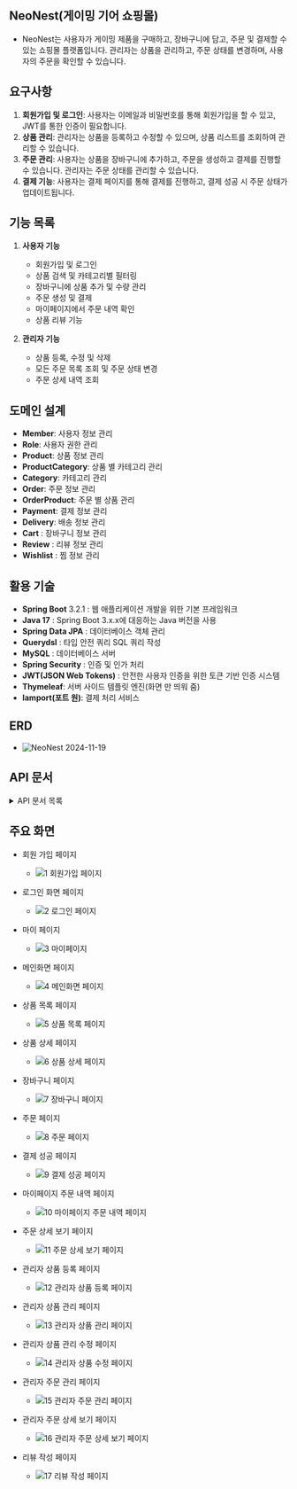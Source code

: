## NeoNest(게이밍 기어 쇼핑몰)
- NeoNest는 사용자가 게이밍 제품을 구매하고, 장바구니에 담고, 주문 및 결제할 수 있는 쇼핑몰 플랫폼입니다. 관리자는 상품을 관리하고, 주문 상태를 변경하며, 사용자의 주문을 확인할 수 있습니다.

## 요구사항
1) **회원가입 및 로그인**: 사용자는 이메일과 비밀번호를 통해 회원가입을 할 수 있고, JWT를 통한 인증이 필요합니다.
2) **상품 관리**: 관리자는 상품을 등록하고 수정할 수 있으며, 상품 리스트를 조회하여 관리할 수 있습니다.
3) **주문 관리**: 사용자는 상품을 장바구니에 추가하고, 주문을 생성하고 결제를 진행할 수 있습니다. 관리자는 주문 상태를 관리할 수 있습니다.
4) **결제 기능**: 사용자는 결제 페이지를 통해 결제를 진행하고, 결제 성공 시 주문 상태가 업데이트됩니다.

## 기능 목록
1) **사용자 기능**
   - 회원가입 및 로그인
   - 상품 검색 및 카테고리별 필터링
   - 장바구니에 상품 추가 및 수량 관리
   - 주문 생성 및 결제
   - 마이페이지에서 주문 내역 확인
   - 상품 리뷰 기능

2) **관리자 기능**
   - 상품 등록, 수정 및 삭제
   - 모든 주문 목록 조회 및 주문 상태 변경
   - 주문 상세 내역 조회

## 도메인 설계
- **Member**: 사용자 정보 관리
- **Role**: 사용자 권한 관리
- **Product**: 상품 정보 관리
- **ProductCategory**: 상품 별 카테고리 관리
- **Category**: 카테고리 관리
- **Order**: 주문 정보 관리
- **OrderProduct**: 주문 별 상품 관리
- **Payment**: 결제 정보 관리
- **Delivery**: 배송 정보 관리
- **Cart** : 장바구니 정보 관리
- **Review** : 리뷰 정보 관리
- **Wishlist** : 찜 정보 관리

## 활용 기술
- **Spring Boot** 3.2.1 : 웹 애플리케이션 개발을 위한 기본 프레임워크
- **Java 17** : Spring Boot 3.x.x에 대응하는 Java 버전을 사용
- **Spring Data JPA** : 데이터베이스 객체 관리
- **Querydsl** : 타입 안전 쿼리 SQL 쿼리 작성
- **MySQL** : 데이터베이스 서버
- **Spring Security** : 인증 및 인가 처리
- **JWT(JSON Web Tokens)** : 안전한 사용자 인증을 위한 토큰 기반 인증 시스템
- **Thymeleaf**: 서버 사이드 템플릿 엔진(화면 만 띄워 줌)
- **Iamport(포트 원)**: 결제 처리 서비스

## ERD
- ![NeoNest 2024-11-19](https://github.com/user-attachments/assets/e96dc3f9-316d-4c59-8cd5-101b3e78e757)


## API 문서
<details markdown="1">
  <summary>API 문서 목록</summary>

사용자 정보 생성
- URL: `/api/member`
- Method: `POST`
- Description: 회원 가입을 통해 사용자 정보를 생성합니다.
- RequestBody:
  - memberName (String, required): 사용자 이름(ID)
  - password (String, required): 비밀번호
  - email (String, required): 이메일
  - name (String, required): 이름
  - age (String, required): 나이
  - phoneNumber (String, required): 연락처
  - address (String, required): 주소
  - detailAddress (String, required): 상세 주소
  - extraAddress (String, required): 참고 주소
  - postcode (String, required): 우편번호

사용자 정보 조회
- URL: `/api/member`
- Method: `GET`
- Description: 마이 프로필에서 사용자의 정보를 조회합니다.
- Headers:
  - Authorization: Bearer {token}: 쿠키에 JWT 토큰 포함

사용자 정보 수정
- URL: `/api/member`
- Method: `PATCH`
- Description: 사용자 정보 수정 요청을 통해 사용자 정보를 수정합니다.
- Headers:
  - Authorization: Bearer {token}: 쿠키에 JWT 토큰 포함
- RequestBody:
  - name (String, required): 이름
  - email (String, required): 이메일
  - age (String, required): 나이
  - phoneNumber (String, required): 연락처
  - address (String, required): 주소
  - detailAddress (String, required): 상세 주소
  - extraAddress (String, required): 참고 주소
  - postcode (String, required): 우편번호

사용자 로그인 식별 정보 조회
- URL: `/api/member/info`
- Method: `GET`
- Description: 페이지에서 사용자의 식별 정보를 조회합니다.
- Headers:
  - Authorization: Bearer {token}: 쿠키에 JWT 토큰 포함

상품 등록
- URL: `/api/products`
- Method: `POST`
- Description: 새로운 상품을 등록합니다.
- RequestParam:
  - image (MultipartFile, optional): 등록할 상품 이미지
- RequestPart:
  - productDto (ProductEditDto, required): 상품 정보
    - name (String, required): 이름
    - price (Long, required): 가격
    - stockQuantity (int, required): 재고 수량
    - description (String, required): 설명
    - category (String, required): 카테고리

상품 수정
- URL: `/api/products/{productId}`
- Method: `PATCH`
- Description: 기존 상품의 정보를 수정합니다.
- PathVariable:
  - productId (Long, required)
- RequestParam:
  - image (MultipartFile, optional): 변경할 상품 이미지
- RequestPart:
  - productEditDto (ProductEditDto, required): 상품 정보
    - name (String, required): 이름
    - price (Long, required): 가격
    - stockQuantity (int, required): 재고 수량
    - description (String, required): 설명
    - category (String, required): 카테고리

상품 목록 조회
- URL: `/api/products?category={}&sort={}`
- Method: `GET`
- Description: 상품 목록을 조회합니다.
- RequestParam:
  - category(String, optional): 카테고리
  - sort(String, optional): 정렬 정보

특정 상품 조회
- URL: `/api/products/{productId}`
- Method: `GET`
- Description: 특정 상품을 조회합니다.
- PathVariable
  - productId(String, required): 상품 ID

상품 이미지 조회
- URL: `/api/products/images/{filename}`
- Method: `GET`
- Description: 특정 상품의 이미지를 조회합니다.
- PathVariable
  - filename(String, required): 파일 이름

관리자 페이지 상품 목록 조회
- URL: `/api/admin/products`
- Method: `GET`
- Description: 관리자 페이지에서 상품 목록을 조회합니다.

관리자 페이지 상품 조회
- URL: `/admin/products/{productId}`
- Method: `GET`
- Description: 관리자 페이지에서 특정 상품을 조회합니다.
- PathVariable
  - productId(Long, required): 상품 ID

주문 생성
- URL: `/api/orders`
- Method: `POST`
- Description: 장바구니에 담긴 혹은 상품 상세 페이지에서 주문을 생성합니다.
- RequestBody:
  - orderCreateDto (OrderCreateDto, required): 장바구니 항목 ID 리스트
    - memberId (Long, required): 멤버 ID
      - orderItems (List<OrderItemDto>, required): 결제 방식
        - cartId(Long, optional): 장바구니 ID
        - productId(Long, required): 상품 ID
        - quantity(int, required): 수량

특정 주문 조회
- URL: `/orders/{orderUid}`
- Method: `GET`
- Description: 특정 주문을 조회합니다.
- PathVariable:
  - orderUid (String, required): 오더 UID

마이페이지 주문 조회
- URL: `/mypage/orders`
- Method: `GET`
- Description: 마이페이지에서의 주문들을 조회합니다.

마이페이지 특정 주문 조회
- URL: `/mypage/orders/{orderUid}`
- Method: `GET`
- Description: 마이페이지에서의 특정 주문을 조회합니다.
- PathVariable:
  - orderUid (String, required): 오더 UID

관리자 주문 조회
- URL: `/admin/orders`
- Method: `GET`
- Description: 관리자페이지에서 주문들을 조회합니다.

관리자 페이지 특정 주문 조회
- URL: `/admin/orders/{orderId}`
- Method: `GET`
- Description: 관리자페이지에서 특정 주문을 조회합니다.
- PathVariable:
  - orderId (String, required): 주문 ID

주문 상태 변경
- URL: `/admin/orders/{orderId}/orderStatus`
- Method: `PATCH`
- Description: 관리자페이지에서 특정 주문의 상태를 변경합니다.
- PathVariable:
  - orderId (String, required): 오더 ID
- RequestBody
  - statusCode (Map<String,String, required): 상태 변경 코드

결제 정보 리턴
- URL: `/api/payment`
- Method: `PATCH`
- Description: 결제를 정보 서버로 보냅니다.
- RequestBody
  - request (PaymentCallbackRequest, required): 상태 변경 코드
    - paymentUid (String, required): 결제 UID
    - orderUid (String, required): 주문 UID
    - payMethod (String, required): 결제 방법
    - recipientName (String, required): 결제자 이름
    - phoneNumber (String, required): 결제자 핸드폰 번호
    - postcode (String, required): 결제자 우편 번호
    - address (String, required): 결제자 주소
    - deliveryRequest (String, required): 요청사항
    - paymentItems (List<PaymentItemDto>, required): 결제 상품 DTO

결제 정보 가져오기
- URL: `/api/payment`
- Method: `PATCH`
- Description: 서버 저장된 결제 정보를 조회합니다.
- PathVariable
  - orderUid (String, required): 주문 UID

결제 정보 가져오기
- URL: `/success/{orderUid}`
- Method: `PATCH`
- Description: 결제 성공 후 결제 페이지 정보 리턴.
- PathVariable
  - orderUid (String, required): 주문 UID

장바구니 생성
- URL: `/api/cart`
- Method: `POST`
- Description: 장바구니를 생성합니다.
- RequestBody:
  - cartCreateDto (CartCreateDto, required): 장바구니 생성 DTO

장바구니 조회
- URL: `/api/cart`
- Method: `GET`
- Description: 장바구니를 조회합니다.

장바구니 수정
- URL: `/api/cart`
- Method: `PATCH`
- Description: 장바구니에 있는 상품의 수량을 수정합니다.
- RequestBody:
  - cartUpdateDto (CartUpdateDto, required): 장바구니 업데이트 DTO

장바구니 항목 삭제
- URL: `/api/cart/{cartId}`
- Method: `DELETE`
- Description: 장바구니에서 특정 상품을 제거합니다.
- PathVariable:
  - cartId (Long, required): 장바구니 항목 ID

리뷰 생성
- URL: `/api/reviews`
- Method: `POST`
- Description: 장바구니에서 특정 상품을 제거합니다.
- RequestBody:
  - reviewCreateDto (ReviewCreateDto, required): 리뷰 생성 DTO

주문 상품 리뷰 조회
- URL: `/api/reviews/{orderUid}/{productId}`
- Method: `GET`
- Description: 주문 상품에서 리뷰를 조회합니다.
- PathVariable:
  - orderUid (String, required): 주문 ID
  - productId (Long, required): 상품 ID

상품 리뷰 조회
- URL: `/api/products/{productId}/reviews`
- Method: `GET`
- Description: 상품에서 리뷰를 조회합니다.
- PathVariable:
  - productId (Long, required): 상품 ID

상품 찜 목록 추가(생성)
- URL: `/api/wishlist`
- Method: `POST`
- Description: 찜 목록에 추가(생성)합니다.
- RequestBody:
  - wishlistAddDto (WishlistAddDto, required): 찜 목록 추가 DTO

상품 찜 목록 확인(가져오기)
- URL: `/api/wishlist/{productId}`
- Method: `GET`
- Description: 찜 목록을 가져옵니다.
- PathVariable:
  - productId (Long, required): 상품 ID

상품 찜 목록 제거
- URL: `/api/wishlist/{productId}`
- Method: `GET`
- Description: 상품을 찜 목록에서 제거 합니다.
- PathVariable:
  - productId (Long, required): 상품 ID 

마이페이지 대시보드
- URL: `/api/mypage/summary`
- Method: `GET`
- Description: 마이페이지 대시보드의 
- PathVariable:
  - productId (Long, required): 상품 ID

</details>

## 주요 화면
- 회원 가입 페이지
  - ![1  회원가입 페이지](https://github.com/user-attachments/assets/428efab0-042e-451e-b4c8-cfd4108b0889)

- 로그인 화면 페이지
  - ![2  로그인 페이지](https://github.com/user-attachments/assets/eb7c8d53-d17e-4a1b-8c5a-887dcf3ecf90)

- 마이 페이지
  - ![3  마이페이지](https://github.com/user-attachments/assets/0434dc66-70c3-4c97-9aab-6be287313b9d)

- 메인화면 페이지
  - ![4  메인화면 페이지](https://github.com/user-attachments/assets/0e89c64e-bf2a-416c-8fde-2f163443f3a1)

- 상품 목록 페이지
  - ![5  상품 목록 페이지](https://github.com/user-attachments/assets/fa49599e-b426-4736-adbb-bde1f4ec1730)

- 상품 상세 페이지
  - ![6  상품 상세 페이지](https://github.com/user-attachments/assets/e4cd318b-8b15-422f-8a3c-4caac693a876)

- 장바구니 페이지
  - ![7  장바구니 페이지](https://github.com/user-attachments/assets/bf9f0ea7-51e4-41be-9828-51b4647b7f77)

- 주문 페이지
  - ![8  주문 페이지](https://github.com/user-attachments/assets/08794ee4-7e76-4a43-9a3e-96aee55ec7c8)

- 결제 성공 페이지
  - ![9  결제 성공 페이지](https://github.com/user-attachments/assets/6efa3aff-64d6-41db-98b2-0c244a8c5b6b)

- 마이페이지 주문 내역 페이지
  - ![10  마이페이지 주문 내역 페이지](https://github.com/user-attachments/assets/89b485de-a989-437b-9c9f-9dd22050a88f)

- 주문 상세 보기 페이지
  - ![11  주문 상세 보기 페이지](https://github.com/user-attachments/assets/f929b09c-1d56-4b98-bc11-f567abdb5a3d)

- 관리자 상품 등록 페이지
  - ![12  관리자 상품 등록 페이지](https://github.com/user-attachments/assets/0c6be0ae-b518-4118-877d-91f8c3f8f9bb)

- 관리자 상품 관리 페이지
  - ![13  관리자 상품 관리 페이지](https://github.com/user-attachments/assets/6de83fd1-0e1b-483b-989d-145daed172c8)

- 관리자 상품 관리 수정 페이지
  - ![14  관리자 상품 수정 페이지](https://github.com/user-attachments/assets/06f776a9-a0fb-45d3-9834-87f9bd362f82)

- 관리자 주문 관리 페이지
  - ![15  관리자 주문 관리 페이지](https://github.com/user-attachments/assets/d9579734-8734-472a-b8f5-e9fba5a2d45c)

- 관리자 주문 상세 보기 페이지
  - ![16  관리자 주문 상세 보기 페이지](https://github.com/user-attachments/assets/5af94a39-21ce-4bc4-b5a5-bfb1041d7c39)

- 리뷰 작성 페이지
  - ![17  리뷰 작성 페이지](https://github.com/user-attachments/assets/a04c99ca-e7fd-4252-a454-2179d396ff97)



